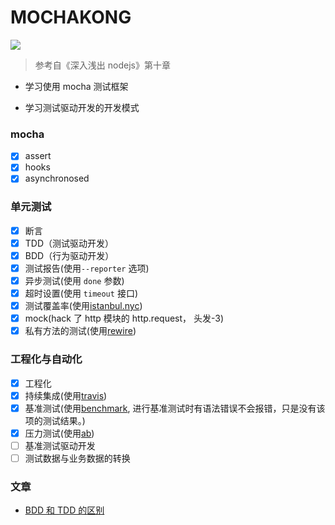 # MOCHAKONG

[<img src="https://api.travis-ci.org/dontdrinkmylemontea/mochakong.png?branch=master">](https://travis-ci.com)

> 参考自《深入浅出 nodejs》第十章

- 学习使用 mocha 测试框架

- 学习测试驱动开发的开发模式

### mocha

- [x] assert
- [x] hooks
- [x] asynchronosed

### 单元测试

- [x] 断言
- [x] TDD（测试驱动开发）
- [x] BDD（行为驱动开发）
- [x] 测试报告(使用`--reporter` 选项)
- [x] 异步测试(使用 `done` 参数)
- [x] 超时设置(使用 `timeout` 接口)
- [x] 测试覆盖率(使用[istanbul.nyc](https://github.com/istanbuljs/nyc))
- [x] mock(hack 了 http 模块的 http.request， 头发-3)
- [x] 私有方法的测试(使用[rewire](https://github.com/jhnns/rewire))

### 工程化与自动化

- [x] 工程化
- [x] 持续集成(使用[travis](https://docs.travis-ci.com/user/tutorial/))
- [x] 基准测试(使用[benchmark](https://github.com/google/benchmark), 进行基准测试时有语法错误不会报错，只是没有该项的测试结果。)
- [x] 压力测试(使用[ab](https://github.com/node-modules/ab))
- [ ] 基准测试驱动开发
- [ ] 测试数据与业务数据的转换

### 文章

- [BDD 和 TDD 的区别](https://joshldavis.com/2013/05/27/difference-between-tdd-and-bdd/)
